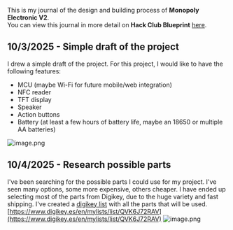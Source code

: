 <!--
  ===================    !!READ THIS NOTICE!!   ====================
  DO NOT edit this file manually. Your changes WILL BE OVERWRITTEN!
  This journal is auto generated and updated by Hack Club Blueprint.
  To edit this file, please edit your journal entries on Blueprint.
  ==================================================================
-->

This is my journal of the design and building process of **Monopoly Electronic V2**.  
You can view this journal in more detail on **Hack Club Blueprint** [here](https://blueprint.hackclub.com/projects/95).


## 10/3/2025 - Simple draft of the project  

I drew a simple draft of the project. 
For this project, I would like to have the following features:
- MCU (maybe Wi-Fi for future mobile/web integration)
- NFC reader
- TFT display
- Speaker
- Action buttons
- Battery (at least a few hours of battery life, maybe an 18650 or multiple AA batteries)

![image.png](https://blueprint.hackclub.com/user-attachments/blobs/redirect/eyJfcmFpbHMiOnsiZGF0YSI6MjIzLCJwdXIiOiJibG9iX2lkIn19--acec19ab62acca159d49ddfaf8dba7544f570d4d/image.png)
  

## 10/4/2025 - Research possible parts  

I've been searching for the possible parts I could use for my project. I've seen many options, some more expensive, others cheaper. I have ended up selecting most of the parts from Digikey, due to the huge variety and fast shipping.
I've created a [digikey list](https://www.digikey.es/en/mylists/list/QVK6J72RAV) with all the parts that will be used.
[https://www.digikey.es/en/mylists/list/QVK6J72RAV](https://www.digikey.es/en/mylists/list/QVK6J72RAV)
![image.png](https://blueprint.hackclub.com/user-attachments/blobs/redirect/eyJfcmFpbHMiOnsiZGF0YSI6MzA4LCJwdXIiOiJibG9iX2lkIn19--0b9240eb16bade63ae4f7e63f3cec419b9b5fdcf/image.png)  

